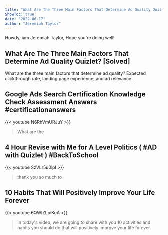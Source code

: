```yaml
---
title: "What Are The Three Main Factors That Determine Ad Quality Quizlet? [Solved]"
ShowToc: true 
date: "2022-06-17"
author: "Jeremiah Taylor" 
---
```


Howdy, iam Jeremiah Taylor, Hope you're doing well!
## What Are The Three Main Factors That Determine Ad Quality Quizlet? [Solved]
What are the three main factors that determine ad quality? Expected clickthrough rate, landing page experience, and ad relevance.

## Google Ads Search Certification Knowledge Check Assessment Answers #certificationanswers
{{< youtube N6RhVmURJuY >}}
>What are the 

## 4 Hour Revise with Me for A Level Politics ( #AD with Quizlet ) #BackToSchool
{{< youtube SzVLr5u0lpI >}}
>thank you so much to 

## 10 Habits That Will Positively Improve Your Life Forever
{{< youtube 6QWlZLpiKuA >}}
>In today's video, we are going to share with you 10 activities and habits you should do that will positively improve your life forever.

